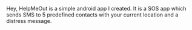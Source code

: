 Hey,
   HelpMeOut is a simple android app I created. It is a SOS
   app which sends SMS to 5 predefined contacts with your current
   location and a distress message.
